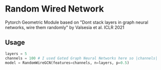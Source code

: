 # Random Wired Network

Pytorch Geometric Module based on "Dont stack layers in graph neural networks, wire them randomly" by Valsesia et al. ICLR 2021

## Usage

```Python
layers = 5
channels = 100 # I used Gated Graph Neural Networks here so |channels| >= |features|
model = RandomWireGCN(features=channels, n=layers, p=0.5)
```
